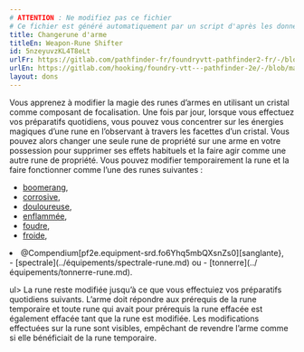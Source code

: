 ```yaml
---
# ATTENTION : Ne modifiez pas ce fichier
# Ce fichier est généré automatiquement par un script d'après les données du module Foundry VTT officiel et de sa traduction
title: Changerune d'arme
titleEn: Weapon-Rune Shifter
id: 5nzeyuvzKL4T8eLt
urlFr: https://gitlab.com/pathfinder-fr/foundryvtt-pathfinder2-fr/-/blob/master/data/feats/5nzeyuvzKL4T8eLt.htm
urlEn: https://gitlab.com/hooking/foundry-vtt---pathfinder-2e/-/blob/master/packs/data/feats.db/weapon-rune-shifter.json
layout: dons
---
```

Vous apprenez à modifier la magie des runes d’armes en utilisant un cristal comme composant de focalisation. Une fois par jour, lorsque vous effectuez vos préparatifs quotidiens, vous pouvez vous concentrer sur les énergies magiques d’une rune en l’observant à travers les facettes d’un cristal. Vous pouvez alors changer une seule rune de propriété sur une arme en votre possession pour supprimer ses effets habituels et la faire agir comme une autre rune de propriété. Vous pouvez modifier temporairement la rune et la faire fonctionner comme l’une des runes suivantes :

- [boomerang](../équipements/boomerang-rune.md),
- [corrosive](../équipements/corrosive-rune.md),
- [douloureuse](../équipements/douloureuse-rune.md),
- [enflammée](../équipements/enflammée-rune.md),
- [foudre](../équipements/foudre-rune.md),</Li>
- [froide](../équipements/froid-rune.md),</Li>
<Li>@Compendium[pf2e.equipment-srd.fo6Yhq5mbQXsnZs0][sanglante},</Li>
- [spectrale](../équipements/spectrale-rune.md) ou
- [tonnerre](../équipements/tonnerre-rune.md).

ul>
La rune reste modifiée jusqu’à ce que vous effectuiez vos préparatifs quotidiens suivants. L’arme doit répondre aux prérequis de la rune temporaire et toute rune qui avait pour prérequis la rune effacée est également effacée tant que la rune est modifiée. Les modifications effectuées sur la rune sont visibles, empêchant de revendre l’arme comme si elle bénéficiait de la rune temporaire.
